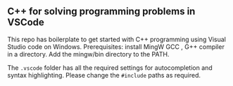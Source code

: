 ## C++ for solving programming problems in VSCode ##

This repo has boilerplate to get started with C++ programming using Visual Studio code on Windows.
Prerequisites: install MingW GCC , G++ compiler in a directory.
Add the mingw/bin directory to the PATH.

The `.vscode` folder has all the required settings for autocompletion and syntax highlighting.
Please change the `#include` paths as required.
